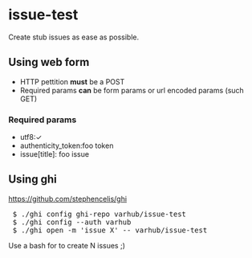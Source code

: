 # issue-test
Create stub issues as ease as possible.

## Using web form
* HTTP pettition **must** be a POST
* Required params **can** be form params or url encoded params (such GET)

### Required params
* utf8:✓
* authenticity_token:foo token
* issue[title]: foo issue


## Using ghi
https://github.com/stephencelis/ghi
<pre>
 $ ./ghi config ghi-repo varhub/issue-test
 $ ./ghi config --auth varhub
 $ ./ghi open -m 'issue X' -- varhub/issue-test
</pre>

Use a bash for to create N issues ;)
